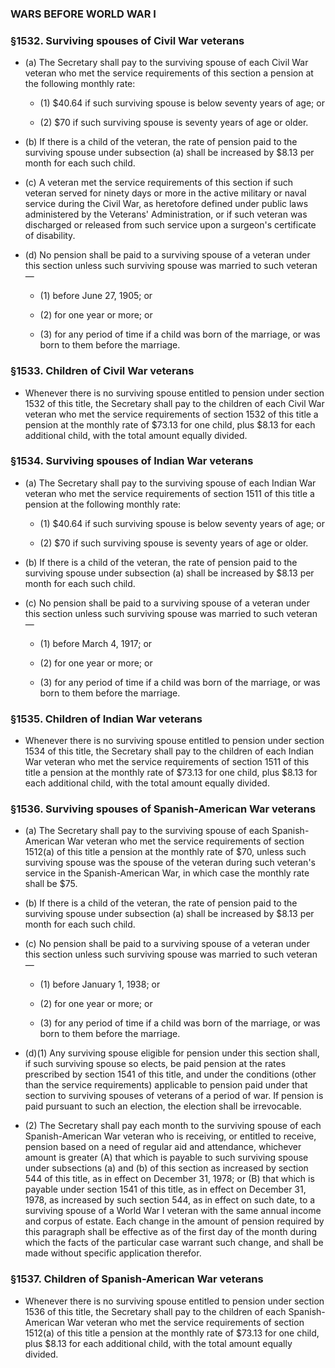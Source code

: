 ### WARS BEFORE WORLD WAR I

### §1532. Surviving spouses of Civil War veterans
* (a) The Secretary shall pay to the surviving spouse of each Civil War veteran who met the service requirements of this section a pension at the following monthly rate:

  * (1) $40.64 if such surviving spouse is below seventy years of age; or

  * (2) $70 if such surviving spouse is seventy years of age or older.


* (b) If there is a child of the veteran, the rate of pension paid to the surviving spouse under subsection (a) shall be increased by $8.13 per month for each such child.

* (c) A veteran met the service requirements of this section if such veteran served for ninety days or more in the active military or naval service during the Civil War, as heretofore defined under public laws administered by the Veterans' Administration, or if such veteran was discharged or released from such service upon a surgeon's certificate of disability.

* (d) No pension shall be paid to a surviving spouse of a veteran under this section unless such surviving spouse was married to such veteran—

  * (1) before June 27, 1905; or

  * (2) for one year or more; or

  * (3) for any period of time if a child was born of the marriage, or was born to them before the marriage.

### §1533. Children of Civil War veterans
* Whenever there is no surviving spouse entitled to pension under section 1532 of this title, the Secretary shall pay to the children of each Civil War veteran who met the service requirements of section 1532 of this title a pension at the monthly rate of $73.13 for one child, plus $8.13 for each additional child, with the total amount equally divided.

### §1534. Surviving spouses of Indian War veterans
* (a) The Secretary shall pay to the surviving spouse of each Indian War veteran who met the service requirements of section 1511 of this title a pension at the following monthly rate:

  * (1) $40.64 if such surviving spouse is below seventy years of age; or

  * (2) $70 if such surviving spouse is seventy years of age or older.


* (b) If there is a child of the veteran, the rate of pension paid to the surviving spouse under subsection (a) shall be increased by $8.13 per month for each such child.

* (c) No pension shall be paid to a surviving spouse of a veteran under this section unless such surviving spouse was married to such veteran—

  * (1) before March 4, 1917; or

  * (2) for one year or more; or

  * (3) for any period of time if a child was born of the marriage, or was born to them before the marriage.

### §1535. Children of Indian War veterans
* Whenever there is no surviving spouse entitled to pension under section 1534 of this title, the Secretary shall pay to the children of each Indian War veteran who met the service requirements of section 1511 of this title a pension at the monthly rate of $73.13 for one child, plus $8.13 for each additional child, with the total amount equally divided.

### §1536. Surviving spouses of Spanish-American War veterans
* (a) The Secretary shall pay to the surviving spouse of each Spanish-American War veteran who met the service requirements of section 1512(a) of this title a pension at the monthly rate of $70, unless such surviving spouse was the spouse of the veteran during such veteran's service in the Spanish-American War, in which case the monthly rate shall be $75.

* (b) If there is a child of the veteran, the rate of pension paid to the surviving spouse under subsection (a) shall be increased by $8.13 per month for each such child.

* (c) No pension shall be paid to a surviving spouse of a veteran under this section unless such surviving spouse was married to such veteran—

  * (1) before January 1, 1938; or

  * (2) for one year or more; or

  * (3) for any period of time if a child was born of the marriage, or was born to them before the marriage.


* (d)(1) Any surviving spouse eligible for pension under this section shall, if such surviving spouse so elects, be paid pension at the rates prescribed by section 1541 of this title, and under the conditions (other than the service requirements) applicable to pension paid under that section to surviving spouses of veterans of a period of war. If pension is paid pursuant to such an election, the election shall be irrevocable.

* (2) The Secretary shall pay each month to the surviving spouse of each Spanish-American War veteran who is receiving, or entitled to receive, pension based on a need of regular aid and attendance, whichever amount is greater (A) that which is payable to such surviving spouse under subsections (a) and (b) of this section as increased by section 544 of this title, as in effect on December 31, 1978; or (B) that which is payable under section 1541 of this title, as in effect on December 31, 1978, as increased by such section 544, as in effect on such date, to a surviving spouse of a World War I veteran with the same annual income and corpus of estate. Each change in the amount of pension required by this paragraph shall be effective as of the first day of the month during which the facts of the particular case warrant such change, and shall be made without specific application therefor.

### §1537. Children of Spanish-American War veterans
* Whenever there is no surviving spouse entitled to pension under section 1536 of this title, the Secretary shall pay to the children of each Spanish-American War veteran who met the service requirements of section 1512(a) of this title a pension at the monthly rate of $73.13 for one child, plus $8.13 for each additional child, with the total amount equally divided.